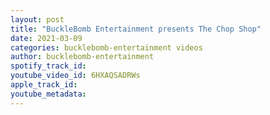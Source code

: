 ```yaml
---
layout: post
title: "BuckleBomb Entertainment presents The Chop Shop"
date: 2021-03-09
categories: bucklebomb-entertainment videos
author: bucklebomb-entertainment
spotify_track_id: 
youtube_video_id: 6HXAQSADRWs
apple_track_id: 
youtube_metadata: 
---
```

